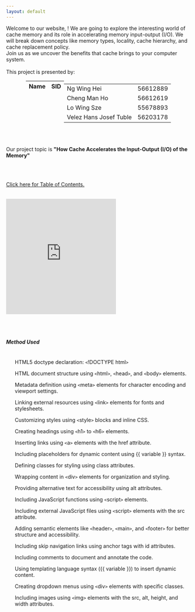 ```yaml
---
layout: default
---
```

<head>
     <style>
        .centered-table {
            margin-left: auto;
            margin-right: auto;
        }
        .table-container {
            display: flex;
            justify-content: center;
        }
        .scrollable {
             overflow: auto;
             height: 700px;
        }
    </style>
    <script>
     function greeting() {
         var firstname = prompt("What is your first name?");
         if (firstname !== null && firstname !== "") {
             firstname = firstname[0].toUpperCase() + firstname.substring(1);
             document.getElementById('message').textContent = 'Hello ' + firstname + '! Welcome to our project!';
         } else {
             greeting();
         }
         sessionStorage.setItem("firstname", firstname);
         document.getElementById('firstnamePlaceholder').textContent = firstname;
     }
     function checkvisit() {
          var firstname = sessionStorage.getItem("firstname");
          if (firstname !== null && firstname !== "") {
               document.getElementById('message').textContent = "Welcome back, " + firstname + "!";
               document.getElementById('firstnamePlaceholder').textContent = firstname;
          } else {
               greeting();
          }  
     }     
  </script>
</head>
    
<body onload='checkvisit()'>
 <div id="message"></div>

<div class="bodytext"><div class="middle">
Welcome to our website, <span id="firstnamePlaceholder"></span>! We are going to explore the interesting world of cache memory and its role in accelerating memory input-output (I/O). We will break down concepts like memory types, locality, cache hierarchy, and cache replacement policy. <br/> Join us as we uncover the benefits that cache brings to your computer system. 
<br/><br/>This project is presented by: <br/>
  <div class="centered-table">
    <table class="table-container">
    <thead>
      <tr>
        <th><b>Name</b></th>
        <th><b>SID</b></th>
      </tr>
    </thead>
    <tbody>
      <tr>
        <td>Ng Wing Hei</td>
        <td>56612889</td>
      </tr>
      <tr>
        <td>Cheng Man Ho</td>
        <td>56612619</td>
      </tr>
      <tr>
        <td>Lo Wing Sze</td>
        <td>55678893</td>
      </tr>
      <tr>
        <td>Velez Hans Josef Tuble</td>
        <td>56203178</td>
      </tr>
    </tbody>
 </table>
</div>

<br/><br/>

Our project topic is <b>"How Cache Accelerates the Input-Output (I/O) of the Memory"</b>

<br/><br/>

<a href="https://cs1102proj-cache.github.io/CS1102/table_of_contents.html">Click here for <u>Table of Contents.</u></a>
<br/><br/>
<div id="video">
    <iframe width=auto height="315" src="https://www.youtube.com/embed/your-video-id" frameborder="0" allowfullscreen></iframe>
</div>
</div>

<br/><br/>

<div id="method-used">
<h5>Method Used</h5>
     <div class="scrollable">
          <ul>HTML5 doctype declaration: <code>&lt;</code>!DOCTYPE html<code>&gt;</code></ul>
          <ul>HTML document structure using <code>&lt;</code>html<code>&gt;</code>, <code>&lt;</code>head<code>&gt;</code>, and <code>&lt;</code>body<code>&gt;</code> elements.</ul>
          <ul>Metadata definition using <code>&lt;</code>meta<code>&gt;</code> elements for character encoding and viewport settings.</ul>
          <ul>Linking external resources using <code>&lt;</code>link<code>&gt;</code> elements for fonts and stylesheets.</ul>
          <ul>Customizing styles using <code>&lt;</code>style<code>&gt;</code> blocks and inline CSS.</ul>
          <ul>Creating headings using <code>&lt;</code>h1<code>&gt;</code> to <code>&lt;</code>h6<code>&gt;</code> elements.</ul>
          <ul>Inserting links using <code>&lt;</code>a<code>&gt;</code> elements with the href attribute.</ul>
          <ul>Including placeholders for dynamic content using {{ variable }} syntax.</ul>
          <ul>Defining classes for styling using class attributes.</ul>
          <ul>Wrapping content in <code>&lt;</code>div<code>&gt;</code> elements for organization and styling.</ul>
          <ul>Providing alternative text for accessibility using alt attributes.</ul>
          <ul>Including JavaScript functions using <code>&lt;</code>script<code>&gt;</code> elements.</ul>
          <ul>Including external JavaScript files using <code>&lt;</code>script<code>&gt;</code> elements with the src attribute.</ul>
          <ul>Adding semantic elements like <code>&lt;</code>header<code>&gt;</code>, <code>&lt;</code>main<code>&gt;</code>, and <code>&lt;</code>footer<code>&gt;</code> for better structure and accessibility.</ul>
          <ul>Including skip navigation links using anchor tags with id attributes.</ul>
          <ul>Including comments to document and annotate the code.</ul>
          <ul>Using templating language syntax ({{ variable }}) to insert dynamic content.</ul>
          <ul>Creating dropdown menus using <code>&lt;</code>div<code>&gt;</code> elements with specific classes.</ul>
          <ul>Including images using <code>&lt;</code>img<code>&gt;</code> elements with the src, alt, height, and width attributes.</ul>
          <ul>Creating unordered and ordered lists using <code>&lt;</code>ul<code>&gt;</code> and <code>&lt;</code>ol<code>&gt;</code> elements.</ul>
          <ul>Creating list items using <code>&lt;</code>li<code>&gt;</code> elements.</ul>
          <ul>Nesting lists by placing <code>&lt;</code>ul<code>&gt;</code> or <code>&lt;</code>ol<code>&gt;</code> elements within each other.</ul>
          <ul>Including videos using <code>&lt;</code>iframe<code>&gt;</code> elements with the src attribute.</ul>
          <ul>Using semantic elements like <code>&lt;</code>pre<code>&gt;</code>, <code>&lt;</code>code<code>&gt;</code>, and <code>&lt;</code>hr<code>&gt;</code> for specific content.</ul>
          <ul>Storing and retrieving data in session storage using sessionStorage.setItem() and sessionStorage.getItem().</ul>
          <ul>Capitalizing the first letter of a string using JavaScript string manipulation.</ul>
          <ul>Accessing and modifying HTML elements using the getElementById() method.</ul>
          <ul>Modifying the text content of HTML elements using the textContent property.</ul>

</div>
